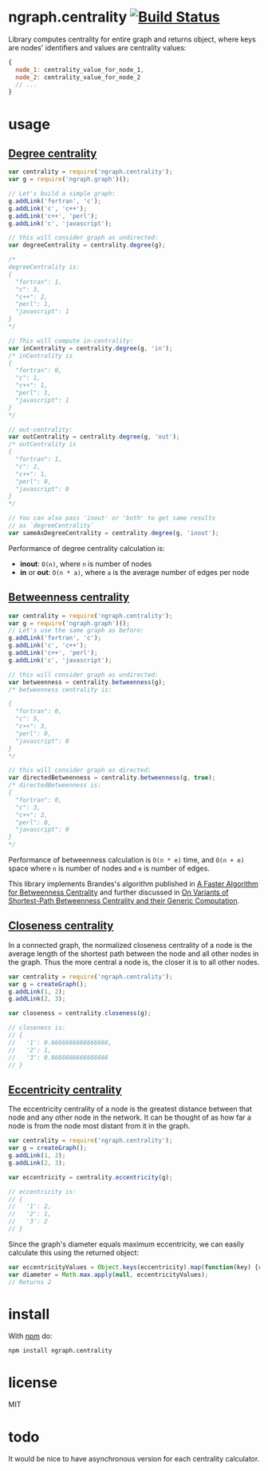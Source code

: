 # ngraph.centrality [![Build Status](https://travis-ci.org/anvaka/ngraph.centrality.svg)](https://travis-ci.org/anvaka/ngraph.centrality)

Library computes centrality for entire graph and returns object, where keys are
nodes' identifiers and values are centrality values:

``` javascript
{
  node_1: centrality_value_for_node_1,
  node_2: centrality_value_for_node_2
  // ...
}
```

# usage

## [Degree centrality](https://en.wikipedia.org/wiki/Centrality#Degree_centrality)

``` javascript
var centrality = require('ngraph.centrality');
var g = require('ngraph.graph')();

// Let's build a simple graph:
g.addLink('fortran', 'c');
g.addLink('c', 'c++');
g.addLink('c++', 'perl');
g.addLink('c', 'javascript');

// this will consider graph as undirected:
var degreeCentrality = centrality.degree(g);

/*
degreeCentrality is:
{
  "fortran": 1,
  "c": 3,
  "c++": 2,
  "perl": 1,
  "javascript": 1
}
*/

// This will compute in-centrality:
var inCentrality = centrality.degree(g, 'in');
/* inCentrality is 
{
  "fortran": 0,
  "c": 1,
  "c++": 1,
  "perl": 1,
  "javascript": 1
}
*/

// out-centrality:
var outCentrality = centrality.degree(g, 'out');
/* outCentrality is
{
  "fortran": 1,
  "c": 2,
  "c++": 1,
  "perl": 0,
  "javascript": 0
}
*/

// You can also pass 'inout' or 'both' to get same results
// as `degreeCentrality`
var sameAsDegreeCentrality = centrality.degree(g, 'inout');
```

Performance of degree centrality calculation is:

* **inout**: `O(n)`, where `n` is number of nodes
* **in** or **out**: `O(n * a)`, where `a` is the average number of edges per
node


## [Betweenness centrality](https://en.wikipedia.org/wiki/Betweenness_centrality)

``` javascript
var centrality = require('ngraph.centrality');
var g = require('ngraph.graph')();
// Let's use the same graph as before:
g.addLink('fortran', 'c');
g.addLink('c', 'c++');
g.addLink('c++', 'perl');
g.addLink('c', 'javascript');

// this will consider graph as undirected:
var betweenness = centrality.betweenness(g);
/* betweenness centrality is:

{
  "fortran": 0,
  "c": 5,
  "c++": 3,
  "perl": 0,
  "javascript": 0
}
*/

// this will consider graph as directed:
var directedBetweenness = centrality.betweenness(g, true);
/* directedBetweenness is:
{
  "fortran": 0,
  "c": 3,
  "c++": 2,
  "perl": 0,
  "javascript": 0
}
*/
```

Performance of betweenness calculation is `O(n * e)` time, and `O(n + e)` space
where `n` is number of nodes and `e` is number of edges.

This library implements Brandes's algorithm published in [A Faster Algorithm for Betweenness Centrality](http://www.inf.uni-konstanz.de/algo/publications/b-fabc-01.pdf)
and further discussed in [On Variants of Shortest-Path Betweenness
Centrality and their Generic Computation](http://www.inf.uni-konstanz.de/algo/publications/b-vspbc-08.pdf).

## [Closeness centrality](https://en.wikipedia.org/wiki/Closeness_centrality)

 In a connected graph, the normalized closeness centrality of a node is the average
 length of the shortest path between the node and all other nodes in the
 graph. Thus the more central a node is, the closer it is to all other nodes.

 ``` js
var centrality = require('ngraph.centrality');
var g = createGraph();
g.addLink(1, 2);
g.addLink(2, 3);

var closeness = centrality.closeness(g);

// closeness is: 
// { 
//   '1': 0.6666666666666666,
//   '2': 1,
//   '3': 0.6666666666666666
// }
 ```
 
 ## [Eccentricity centrality](https://en.wikipedia.org/wiki/Distance_(graph_theory))

 The eccentricity centrality of a node is the greatest distance between that node and
 any other node in the network. It can be thought of as how far a node is from the 
 node most distant from it in the graph.

 ``` js
var centrality = require('ngraph.centrality');
var g = createGraph();
g.addLink(1, 2);
g.addLink(2, 3);

var eccentricity = centrality.eccentricity(g);

// eccentricity is: 
// { 
//   '1': 2,
//   '2': 1,
//   '3': 2
// }
 ```
 
 Since the graph's diameter equals maximum eccentricity, we can easily calculate this using the returned object:
 
 ```js
 var eccentricityValues = Object.keys(eccentricity).map(function(key) {return eccentricity[key]});
 var diameter = Math.max.apply(null, eccentricityValues);
 // Returns 2
 ```

# install

With [npm](https://npmjs.org) do:

```
npm install ngraph.centrality
```

# license

MIT

# todo

It would be nice to have asynchronous version for each centrality calculator.
